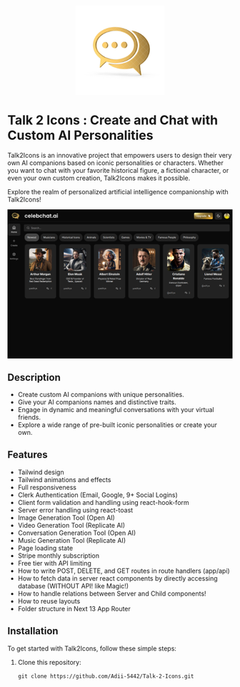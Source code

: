 <div align="center" style="display: flex; justify-content: center; align-items: center;">
  <img src="/public/logoa.png" alt="Talk 2 Icons Logo" width="200">
</div>

# Talk 2 Icons : Create and Chat with Custom AI Personalities

Talk2Icons is an innovative project that empowers users to design their very own AI companions based on iconic personalities or characters. Whether you want to chat with your favorite historical figure, a fictional character, or even your own custom creation, Talk2Icons makes it possible.

Explore the realm of personalized artificial intelligence companionship with Talk2Icons!

<div align="center" style="display: flex; justify-content: center; align-items: center;marginTop:50">
    <img src="/public/home.png" alt="Talk 2 Icons Logo">
</div>

## Description

- Create custom AI companions with unique personalities.
- Give your AI companions names and distinctive traits.
- Engage in dynamic and meaningful conversations with your virtual friends.
- Explore a wide range of pre-built iconic personalities or create your own.

## Features

- Tailwind design
- Tailwind animations and effects
- Full responsiveness
- Clerk Authentication (Email, Google, 9+ Social Logins)
- Client form validation and handling using react-hook-form
- Server error handling using react-toast
- Image Generation Tool (Open AI)
- Video Generation Tool (Replicate AI)
- Conversation Generation Tool (Open AI)
- Music Generation Tool (Replicate AI)
- Page loading state
- Stripe monthly subscription
- Free tier with API limiting
- How to write POST, DELETE, and GET routes in route handlers (app/api)
- How to fetch data in server react components by directly accessing database (WITHOUT API! like Magic!)
- How to handle relations between Server and Child components!
- How to reuse layouts
- Folder structure in Next 13 App Router

## Installation

To get started with Talk2Icons, follow these simple steps:

1. Clone this repository:
   ```shell
   git clone https://github.com/Adii-5442/Talk-2-Icons.git

